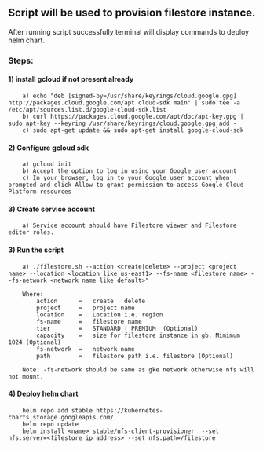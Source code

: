 ## Script will be used to provision filestore instance. 
 
After running script successfully terminal will display commands to deploy helm chart.

### Steps:

####    1) install gcloud if not present already
        a) echo "deb [signed-by=/usr/share/keyrings/cloud.google.gpg] http://packages.cloud.google.com/apt cloud-sdk main" | sudo tee -a /etc/apt/sources.list.d/google-cloud-sdk.list
        b) curl https://packages.cloud.google.com/apt/doc/apt-key.gpg | sudo apt-key --keyring /usr/share/keyrings/cloud.google.gpg add -
        c) sudo apt-get update && sudo apt-get install google-cloud-sdk

####    2) Configure gcloud sdk
        a) gcloud init
        b) Accept the option to log in using your Google user account
        c) In your browser, log in to your Google user account when prompted and click Allow to grant permission to access Google Cloud Platform resources

####    3) Create service account
        a) Service account should have Filestore viewer and Filestore editor roles.

####    3) Run the script
        a) ./filestore.sh --action <create|delete> --project <project name> --location <location like us-east1> --fs-name <filestore name> --fs-network <network name like default>"

        Where:
            action      =   create | delete
            project     =   project name
            location    =   Location i.e. region
            fs-name     =   filestore name
            tier        =   STANDARD | PREMIUM  (Optional)
            capacity    =   size for filestore instance in gb, Mimimum 1024 (Optional)
            fs-network  =   network name
            path        =   filestore path i.e. filestore (Optional)

        Note: -fs-network should be same as gke network otherwise nfs will not mount. 
        
####    4) Deploy helm chart
        helm repo add stable https://kubernetes-charts.storage.googleapis.com/
        helm repo update
        helm install <name> stable/nfs-client-provisioner  --set nfs.server=<filestore ip address> --set nfs.path=/filestore
